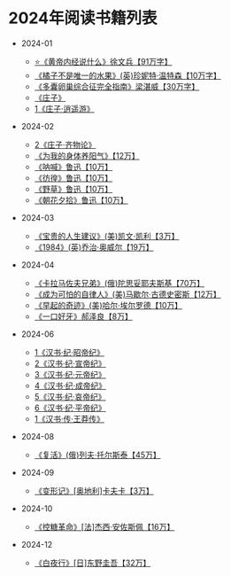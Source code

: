 # 2024年阅读书籍列表

- 2024-01
  - [⭐️《黄帝内经说什么》徐文兵【91万字】](/docs/read/《黄帝内经》.md)
  - [《橘子不是唯一的水果》(英)珍妮特·温特森【10万字】](/docs/read/《橘子不是唯一的水果》.md)
  - [《多囊卵巢综合征完全指南》梁湛威【30万字】](/docs/read/《多囊卵巢综合征完全指南》.md)
  - [《庄子》](/docs/read/《庄子》.md)
  - [1《庄子·逍遥游》](/docs/read/《庄子1·逍遥游》.md)

- 2024-02
  - [2《庄子·齐物论》](/docs/read/《庄子2·齐物论》.md)
  - [《为我的身体养阳气》【12万】](/docs/read/《为我的身体养阳气》.md)
  - [《呐喊》鲁迅【10万】](/docs/read/鲁迅《呐喊》.md)
  - [《彷徨》鲁迅【10万】](/docs/read/鲁迅《彷徨》.md)
  - [《野草》鲁迅【10万】](/docs/read/鲁迅《野草》.md)
  - [《朝花夕拾》鲁迅【10万】](/docs/read/《朝花夕拾》.md)

- 2024-03
  - [《宝贵的人生建议》(美)凯文·凯利【3万】](/docs/read/《宝贵的人生建议》.md)
  - [《1984》(英)乔治·奥威尔【19万】](/docs/read/《1984》.md)

- 2024-04
  - [《卡拉马佐夫兄弟》(俄)陀思妥耶夫斯基【70万】](/docs/read/《卡拉马佐夫兄弟》.md)
  - [《成为可怕的自律人》(美)马歇尔·古德史密斯【12万】](/docs/read/《成为可怕的自律人》.md)
  - [《早起的奇迹》(美)哈尔·埃尔罗德【10万】](/docs/read/《早起的奇迹》.md)
  - [《一口好牙》郝泽良【8万】](/docs/read/《一口好牙》.md)

- 2024-06
  - [1《汉书·纪·昭帝纪》](/docs/read-history/2-《汉书》/《汉书·纪·1昭帝纪》.md)
  - [2《汉书·纪·宣帝纪》](/docs/read-history/2-《汉书》/《汉书·纪·2宣帝纪》.md)
  - [3《汉书·纪·元帝纪》](/docs/read-history/2-《汉书》/《汉书·纪·3元帝纪》.md)
  - [4《汉书·纪·成帝纪》](/docs/read-history/2-《汉书》/《汉书·纪·4成帝纪》.md)
  - [5《汉书·纪·哀帝纪》](/docs/read-history/2-《汉书》/《汉书·纪·5哀帝纪》.md)
  - [6《汉书·纪·平帝纪》](/docs/read-history/2-《汉书》/《汉书·纪·6平帝纪》.md)
  - [1《汉书·传·王莽传》](/docs/read-history/2-《汉书》/《汉书·传·1王莽传》.md)

- 2024-08
  - [《复活》(俄)列夫·托尔斯泰【45万】](/docs/read/《复活》.md)

- 2024-09
  - [《变形记》[奥地利]卡夫卡【3万】](/docs/read/《变形记》.md)

- 2024-10
  - [《控糖革命》​[法]杰西·安佐斯佩【16万】](/docs/read/《控糖革命》.md)

- 2024-12
  - [《白夜行》​[日]东野圭吾【32万】](/docs/read/《白夜行》.md)